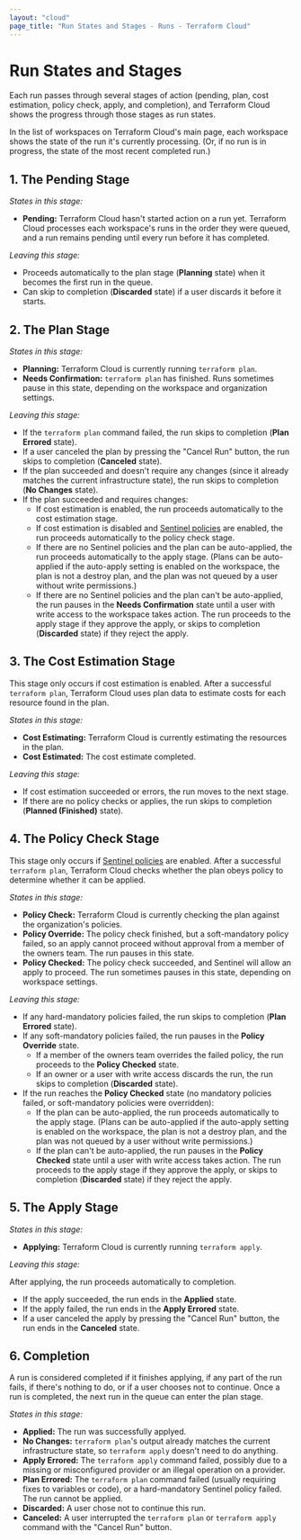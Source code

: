 ```yaml
---
layout: "cloud"
page_title: "Run States and Stages - Runs - Terraform Cloud"
---
```


# Run States and Stages


Each run passes through several stages of action (pending, plan, cost estimation, policy check, apply, and completion), and Terraform Cloud shows the progress through those stages as run states.

In the list of workspaces on Terraform Cloud's main page, each workspace shows the state of the run it's currently processing. (Or, if no run is in progress, the state of the most recent completed run.)

## 1. The Pending Stage

_States in this stage:_

- **Pending:** Terraform Cloud hasn't started action on a run yet. Terraform Cloud processes each workspace's runs in the order they were queued, and a run remains pending until every run before it has completed.

_Leaving this stage:_

- Proceeds automatically to the plan stage (**Planning** state) when it becomes the first run in the queue.
- Can skip to completion (**Discarded** state) if a user discards it before it starts.

## 2. The Plan Stage

_States in this stage:_

- **Planning:** Terraform Cloud is currently running `terraform plan`.
- **Needs Confirmation:** `terraform plan` has finished. Runs sometimes pause in this state, depending on the workspace and organization settings.

_Leaving this stage:_

- If the `terraform plan` command failed, the run skips to completion (**Plan Errored** state).
- If a user canceled the plan by pressing the "Cancel Run" button, the run skips to completion (**Canceled** state).
- If the plan succeeded and doesn't require any changes (since it already matches the current infrastructure state), the run skips to completion (**No Changes** state).
- If the plan succeeded and requires changes:
    - If cost estimation is enabled, the run proceeds automatically to the cost estimation stage.
    - If cost estimation is disabled and [Sentinel policies][] are enabled, the run proceeds automatically to the policy check stage.
    - If there are no Sentinel policies and the plan can be auto-applied, the run proceeds automatically to the apply stage. (Plans can be auto-applied if the auto-apply setting is enabled on the workspace, the plan is not a destroy plan, and the plan was not queued by a user without write permissions.)
    - If there are no Sentinel policies and the plan can't be auto-applied, the run pauses in the **Needs Confirmation** state until a user with write access to the workspace takes action. The run proceeds to the apply stage if they approve the apply, or skips to completion (**Discarded** state) if they reject the apply.

## 3. The Cost Estimation Stage

This stage only occurs if cost estimation is enabled. After a successful `terraform plan`, Terraform Cloud uses plan data to estimate costs for each resource found in the plan.

_States in this stage:_

- **Cost Estimating:** Terraform Cloud is currently estimating the resources in the plan.
- **Cost Estimated:** The cost estimate completed.

_Leaving this stage:_

- If cost estimation succeeded or errors, the run moves to the next stage.
- If there are no policy checks or applies, the run skips to completion (**Planned (Finished)** state).

## 4. The Policy Check Stage

This stage only occurs if [Sentinel policies][] are enabled. After a successful `terraform plan`, Terraform Cloud checks whether the plan obeys policy to determine whether it can be applied.

[Sentinel policies]: ../sentinel/index.html

_States in this stage:_

- **Policy Check:** Terraform Cloud is currently checking the plan against the organization's policies.
- **Policy Override:** The policy check finished, but a soft-mandatory policy failed, so an apply cannot proceed without approval from a member of the owners team. The run pauses in this state.
- **Policy Checked:** The policy check succeeded, and Sentinel will allow an apply to proceed. The run sometimes pauses in this state, depending on workspace settings.

_Leaving this stage:_

- If any hard-mandatory policies failed, the run skips to completion (**Plan Errored** state).
- If any soft-mandatory policies failed, the run pauses in the **Policy Override** state.
    - If a member of the owners team overrides the failed policy, the run proceeds to the **Policy Checked** state.
    - If an owner or a user with write access discards the run, the run skips to completion (**Discarded** state).
- If the run reaches the **Policy Checked** state (no mandatory policies failed, or soft-mandatory policies were overridden):
    - If the plan can be auto-applied, the run proceeds automatically to the apply stage. (Plans can be auto-applied if the auto-apply setting is enabled on the workspace, the plan is not a destroy plan, and the plan was not queued by a user without write permissions.)
    - If the plan can't be auto-applied, the run pauses in the **Policy Checked** state until a user with write access takes action. The run proceeds to the apply stage if they approve the apply, or skips to completion (**Discarded** state) if they reject the apply.


## 5. The Apply Stage

_States in this stage:_

- **Applying:** Terraform Cloud is currently running `terraform apply`.

_Leaving this stage:_

After applying, the run proceeds automatically to completion.

- If the apply succeeded, the run ends in the **Applied** state.
- If the apply failed, the run ends in the **Apply Errored** state.
- If a user canceled the apply by pressing the "Cancel Run" button, the run ends in the **Canceled** state.

## 6. Completion

A run is considered completed if it finishes applying, if any part of the run fails, if there's nothing to do, or if a user chooses not to continue. Once a run is completed, the next run in the queue can enter the plan stage.

_States in this stage:_

- **Applied:** The run was successfully applyed.
- **No Changes:** `terraform plan`'s output already matches the current infrastructure state, so `terraform apply` doesn't need to do anything.
- **Apply Errored:** The `terraform apply` command failed, possibly due to a missing or misconfigured provider or an illegal operation on a provider.
- **Plan Errored:** The `terraform plan` command failed (usually requiring fixes to variables or code), or a hard-mandatory Sentinel policy failed. The run cannot be applied.
- **Discarded:** A user chose not to continue this run.
- **Canceled:** A user interrupted the `terraform plan` or `terraform apply` command with the "Cancel Run" button.

